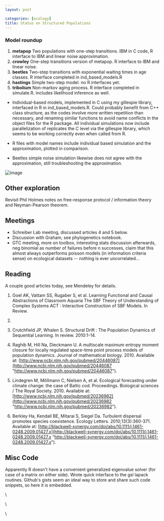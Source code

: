 ```yaml
---
layout: post

categories: [ecology]
title: Status on Structured Populations
---
```







 








### Model roundup

1.  **metapop** Two populations with one-step transitions. IBM in C
    code, R interface to IBM and linear noise approximation.
2.  **crowley** One-step transitions version of metapop. R interface to
    IBM and linear noise.
3.  **beetles** Two-step transitions with exponential waiting times in
    age classes. R interface completed in ind\_based\_models.R
4.  **hastings** Simple two-step model. no R interfaces yet.
5.  **tribolium** Non-markov aging process. R interface completed in
    simulate.R. includes likelihood inference as well.

-   Individual-based models, implemented in C using my gillespie
    library, interfaced in R in ind\_based\_models.R. Could probably
    benefit from C++ class structure, as the codes involve more written
    repetition than necessary, and renaming similar functions to avoid
    name conflicts in the object files for the R package. All individual
    simulations now include parallelization of replicates the C level
    via the gillespie library, which seems to be working correctly even
    when called from R.

-   R files with model names include individual based simulation and the
    approximation, plotted in comparison.

-   Beetles simple noise simulation likewise does not agree with the
    approximation, still troubleshooting the approximation.

![image](http://openwetware.org/images/8/82/Beetles_bugs.png)

Other exploration
-----------------

Revisit Phil Holmes notes on free-response protocol / information theory
and Neyman-Pearson theorem.

Meetings
--------

-   Schreiber Lab meeting, discussed articles 4 and 5 below.
-   Discussion with Graham, see phylogenetics notebook.
-   GTC meeting, more on toolbox, interesting stats discussion
    afterwards, neg binomial as number of failures before n successes,
    claim that this almost always outperforms poisson models (in
    information criteria sense) on ecological datasets -- nothing is
    ever uncorrelated...

Reading
-------

A couple good articles today, see Mendeley for details.

1. Goel AK, Vattam SS, Rugaber S, et al. Learning Functional and Causal
Abstractions of Classroom Aquaria The SBF Theory of Understanding of
Complex Systems ACT : Interactive Construction of SBF Models. In Review.
2010.

2. Crutchfield JP, Whalen S. Structural Drift : The Population Dynamics
of Sequential Learning. In review. 2010:1-14.

3. Raghib M, Hill Na, Dieckmann U. A multiscale maximum entropy moment
closure for locally regulated space-time point process models of
population dynamics. Journal of mathematical biology. 2010. Available
at:
[http://www.ncbi.nlm.nih.gov/pubmed/20446087](http://www.ncbi.nlm.nih.gov/pubmed/20446087 "http://www.ncbi.nlm.nih.gov/pubmed/20446087").

4. Lindegren M, Möllmann C, Nielsen A, et al. Ecological forecasting
under climate change: the case of Baltic cod. Proceedings. Biological
sciences / The Royal Society. 2010. Available at:
[http://www.ncbi.nlm.nih.gov/pubmed/20236982](http://www.ncbi.nlm.nih.gov/pubmed/20236982 "http://www.ncbi.nlm.nih.gov/pubmed/20236982").

5. Berkley Ha, Kendall BE, Mitarai S, Siegel Da. Turbulent dispersal
promotes species coexistence. Ecology Letters. 2010;13(3):360-371.
Available at:
[http://blackwell-synergy.com/doi/abs/10.1111/j.1461-0248.2009.01427.x](http://blackwell-synergy.com/doi/abs/10.1111/j.1461-0248.2009.01427.x "http://blackwell-synergy.com/doi/abs/10.1111/j.1461-0248.2009.01427.x").

Misc Code
---------

Apparently R doesn't have a convenient generalized eigenvalue solver
(for case of a matrix on either side). Wrote quick interface to the gsl
lapack routines. Github's gists seem an ideal way to store and share
such code snippets, so here it is embedded.

\

\

\

